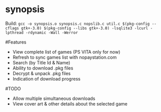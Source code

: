 # synopsis

Build:
`gcc -o synopsis.o synopsis.c nopslib.c util.c $(pkg-config --cflags gtk+-3.0) $(pkg-config --libs gtk+-3.0) -lsqlite3 -lcurl -lpthread -rdynamic -Wall -Werror`


#Features
- View complete list of games (PS VITA only for now)
- Refresh to sync games list with nopaystation.com
- Search (by Title Id & Name)
- Ability to download .pkg files
- Decrypt & unpack .pkg files
- Indication of download progress

#TODO
- Allow multiple simultaneous downloads
- View cover art & other details about the selected game

